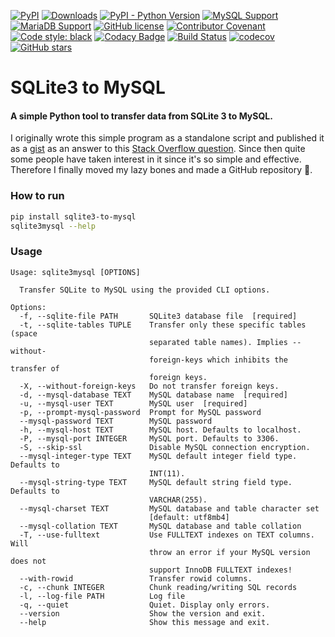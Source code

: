 [![PyPI](https://img.shields.io/pypi/v/sqlite3-to-mysql)](https://pypi.org/project/sqlite3-to-mysql/)
[![Downloads](https://pepy.tech/badge/sqlite3-to-mysql)](https://pepy.tech/project/sqlite3-to-mysql)
[![PyPI - Python Version](https://img.shields.io/pypi/pyversions/sqlite3-to-mysql)](https://pypi.org/project/sqlite3-to-mysql/)
[![MySQL Support](https://img.shields.io/static/v1?label=MySQL&message=5.5+|+5.6+|+5.7+|+8.0&color=2b5d80)](https://img.shields.io/static/v1?label=MySQL&message=5.6+|+5.7+|+8.0&color=2b5d80)
[![MariaDB Support](https://img.shields.io/static/v1?label=MariaDB&message=5.5+|+10.0+|+10.1+|+10.2+|+10.3+|+10.4+|+10.5+|+10.6&color=C0765A)](https://img.shields.io/static/v1?label=MariaDB&message=10.0+|+10.1+|+10.2+|+10.3+|+10.4+|+10.5&color=C0765A)
[![GitHub license](https://img.shields.io/github/license/techouse/sqlite3-to-mysql)](https://github.com/techouse/sqlite3-to-mysql/blob/master/LICENSE)
[![Contributor Covenant](https://img.shields.io/badge/Contributor%20Covenant-2.0-4baaaa.svg)](CODE-OF-CONDUCT.md)
[![Code style: black](https://img.shields.io/badge/code%20style-black-000000.svg)](https://github.com/ambv/black)
[![Codacy Badge](https://api.codacy.com/project/badge/Grade/d33b59d35b924711aae9418741a923ae)](https://www.codacy.com/manual/techouse/sqlite3-to-mysql?utm_source=github.com&amp;utm_medium=referral&amp;utm_content=techouse/sqlite3-to-mysql&amp;utm_campaign=Badge_Grade)
[![Build Status](https://github.com/techouse/sqlite3-to-mysql/workflows/Test/badge.svg)](https://github.com/techouse/sqlite3-to-mysql/actions?query=workflow%3ATest)
[![codecov](https://codecov.io/gh/techouse/sqlite3-to-mysql/branch/master/graph/badge.svg)](https://codecov.io/gh/techouse/sqlite3-to-mysql)
[![GitHub stars](https://img.shields.io/github/stars/techouse/sqlite3-to-mysql.svg?style=social&label=Star&maxAge=2592000)](https://github.com/techouse/sqlite3-to-mysql/stargazers)


# SQLite3 to MySQL

#### A simple Python tool to transfer data from SQLite 3 to MySQL.

I originally wrote this simple program as a standalone script and published it
as a [gist](https://gist.github.com/techouse/4deb94eee58a02d104c6) as an answer
to this [Stack Overflow question](https://stackoverflow.com/questions/18671/quick-easy-way-to-migrate-sqlite3-to-mysql/32243979#32243979).
Since then quite some people have taken interest in it since it's so simple and
effective. Therefore I finally moved my lazy bones and made a GitHub repository :octopus:.

### How to run

```bash
pip install sqlite3-to-mysql
sqlite3mysql --help
```

### Usage
```
Usage: sqlite3mysql [OPTIONS]

  Transfer SQLite to MySQL using the provided CLI options.

Options:
  -f, --sqlite-file PATH       SQLite3 database file  [required]
  -t, --sqlite-tables TUPLE    Transfer only these specific tables (space
                               separated table names). Implies --without-
                               foreign-keys which inhibits the transfer of
                               foreign keys.
  -X, --without-foreign-keys   Do not transfer foreign keys.
  -d, --mysql-database TEXT    MySQL database name  [required]
  -u, --mysql-user TEXT        MySQL user  [required]
  -p, --prompt-mysql-password  Prompt for MySQL password
  --mysql-password TEXT        MySQL password
  -h, --mysql-host TEXT        MySQL host. Defaults to localhost.
  -P, --mysql-port INTEGER     MySQL port. Defaults to 3306.
  -S, --skip-ssl               Disable MySQL connection encryption.
  --mysql-integer-type TEXT    MySQL default integer field type. Defaults to
                               INT(11).
  --mysql-string-type TEXT     MySQL default string field type. Defaults to
                               VARCHAR(255).
  --mysql-charset TEXT         MySQL database and table character set
                               [default: utf8mb4]
  --mysql-collation TEXT       MySQL database and table collation
  -T, --use-fulltext           Use FULLTEXT indexes on TEXT columns. Will
                               throw an error if your MySQL version does not
                               support InnoDB FULLTEXT indexes!
  --with-rowid                 Transfer rowid columns.
  -c, --chunk INTEGER          Chunk reading/writing SQL records
  -l, --log-file PATH          Log file
  -q, --quiet                  Quiet. Display only errors.
  --version                    Show the version and exit.
  --help                       Show this message and exit.
```
